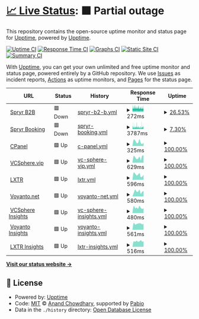 # [📈 Live Status](https://demo.upptime.js.org): <!--live status--> **🟧 Partial outage**

This repository contains the open-source uptime monitor and status page for [Upptime](https://upptime.js.org), powered by [Upptime](https://github.com/upptime/upptime).

[![Uptime CI](https://github.com/vcsphere/upptime/workflows/Uptime%20CI/badge.svg)](https://github.com/vcsphere/upptime/actions?query=workflow%3A%22Uptime+CI%22)
[![Response Time CI](https://github.com/vcsphere/upptime/workflows/Response%20Time%20CI/badge.svg)](https://github.com/vcsphere/upptime/actions?query=workflow%3A%22Response+Time+CI%22)
[![Graphs CI](https://github.com/vcsphere/upptime/workflows/Graphs%20CI/badge.svg)](https://github.com/vcsphere/upptime/actions?query=workflow%3A%22Graphs+CI%22)
[![Static Site CI](https://github.com/vcsphere/upptime/workflows/Static%20Site%20CI/badge.svg)](https://github.com/vcsphere/upptime/actions?query=workflow%3A%22Static+Site+CI%22)
[![Summary CI](https://github.com/vcsphere/upptime/workflows/Summary%20CI/badge.svg)](https://github.com/vcsphere/upptime/actions?query=workflow%3A%22Summary+CI%22)

With [Upptime](https://upptime.js.org), you can get your own unlimited and free uptime monitor and status page, powered entirely by a GitHub repository. We use [Issues](https://github.com/upptime/upptime/issues) as incident reports, [Actions](https://github.com/vcsphere/upptime/actions) as uptime monitors, and [Pages](https://demo.upptime.js.org) for the status page.

<!--start: status pages-->
<!-- This summary is generated by Upptime (https://github.com/upptime/upptime) -->
<!-- Do not edit this manually, your changes will be overwritten -->
<!-- prettier-ignore -->
| URL | Status | History | Response Time | Uptime |
| --- | ------ | ------- | ------------- | ------ |
| <img alt="" src="https://spryr.com/wp-content/uploads/2024/10/cropped-color-logo-192x192.png" height="13"> [Spryr B2B](https://spryr.com) | 🟥 Down | [spryr-b2-b.yml](https://github.com/vcsphere/upptime/commits/HEAD/history/spryr-b2-b.yml) | <details><summary><img alt="Response time graph" src="./graphs/spryr-b2-b/response-time-week.png" height="20"> 272ms</summary><br><a href="https://status.spryr.com/history/spryr-b2-b"><img alt="Response time 289" src="https://img.shields.io/endpoint?url=https%3A%2F%2Fraw.githubusercontent.com%2Fvcsphere%2Fupptime%2FHEAD%2Fapi%2Fspryr-b2-b%2Fresponse-time.json"></a><br><a href="https://status.spryr.com/history/spryr-b2-b"><img alt="24-hour response time 273" src="https://img.shields.io/endpoint?url=https%3A%2F%2Fraw.githubusercontent.com%2Fvcsphere%2Fupptime%2FHEAD%2Fapi%2Fspryr-b2-b%2Fresponse-time-day.json"></a><br><a href="https://status.spryr.com/history/spryr-b2-b"><img alt="7-day response time 272" src="https://img.shields.io/endpoint?url=https%3A%2F%2Fraw.githubusercontent.com%2Fvcsphere%2Fupptime%2FHEAD%2Fapi%2Fspryr-b2-b%2Fresponse-time-week.json"></a><br><a href="https://status.spryr.com/history/spryr-b2-b"><img alt="30-day response time 287" src="https://img.shields.io/endpoint?url=https%3A%2F%2Fraw.githubusercontent.com%2Fvcsphere%2Fupptime%2FHEAD%2Fapi%2Fspryr-b2-b%2Fresponse-time-month.json"></a><br><a href="https://status.spryr.com/history/spryr-b2-b"><img alt="1-year response time 289" src="https://img.shields.io/endpoint?url=https%3A%2F%2Fraw.githubusercontent.com%2Fvcsphere%2Fupptime%2FHEAD%2Fapi%2Fspryr-b2-b%2Fresponse-time-year.json"></a></details> | <details><summary><a href="https://status.spryr.com/history/spryr-b2-b">26.53%</a></summary><a href="https://status.spryr.com/history/spryr-b2-b"><img alt="All-time uptime 83.26%" src="https://img.shields.io/endpoint?url=https%3A%2F%2Fraw.githubusercontent.com%2Fvcsphere%2Fupptime%2FHEAD%2Fapi%2Fspryr-b2-b%2Fuptime.json"></a><br><a href="https://status.spryr.com/history/spryr-b2-b"><img alt="24-hour uptime 13.84%" src="https://img.shields.io/endpoint?url=https%3A%2F%2Fraw.githubusercontent.com%2Fvcsphere%2Fupptime%2FHEAD%2Fapi%2Fspryr-b2-b%2Fuptime-day.json"></a><br><a href="https://status.spryr.com/history/spryr-b2-b"><img alt="7-day uptime 26.53%" src="https://img.shields.io/endpoint?url=https%3A%2F%2Fraw.githubusercontent.com%2Fvcsphere%2Fupptime%2FHEAD%2Fapi%2Fspryr-b2-b%2Fuptime-week.json"></a><br><a href="https://status.spryr.com/history/spryr-b2-b"><img alt="30-day uptime 83.09%" src="https://img.shields.io/endpoint?url=https%3A%2F%2Fraw.githubusercontent.com%2Fvcsphere%2Fupptime%2FHEAD%2Fapi%2Fspryr-b2-b%2Fuptime-month.json"></a><br><a href="https://status.spryr.com/history/spryr-b2-b"><img alt="1-year uptime 83.26%" src="https://img.shields.io/endpoint?url=https%3A%2F%2Fraw.githubusercontent.com%2Fvcsphere%2Fupptime%2FHEAD%2Fapi%2Fspryr-b2-b%2Fuptime-year.json"></a></details>
| <img alt="" src="https://booking.spryr.com/favicon-spryr.png" height="13"> [Spryr Booking](https://booking.spryr.com) | 🟥 Down | [spryr-booking.yml](https://github.com/vcsphere/upptime/commits/HEAD/history/spryr-booking.yml) | <details><summary><img alt="Response time graph" src="./graphs/spryr-booking/response-time-week.png" height="20"> 3787ms</summary><br><a href="https://status.spryr.com/history/spryr-booking"><img alt="Response time 3594" src="https://img.shields.io/endpoint?url=https%3A%2F%2Fraw.githubusercontent.com%2Fvcsphere%2Fupptime%2FHEAD%2Fapi%2Fspryr-booking%2Fresponse-time.json"></a><br><a href="https://status.spryr.com/history/spryr-booking"><img alt="24-hour response time 5062" src="https://img.shields.io/endpoint?url=https%3A%2F%2Fraw.githubusercontent.com%2Fvcsphere%2Fupptime%2FHEAD%2Fapi%2Fspryr-booking%2Fresponse-time-day.json"></a><br><a href="https://status.spryr.com/history/spryr-booking"><img alt="7-day response time 3787" src="https://img.shields.io/endpoint?url=https%3A%2F%2Fraw.githubusercontent.com%2Fvcsphere%2Fupptime%2FHEAD%2Fapi%2Fspryr-booking%2Fresponse-time-week.json"></a><br><a href="https://status.spryr.com/history/spryr-booking"><img alt="30-day response time 3596" src="https://img.shields.io/endpoint?url=https%3A%2F%2Fraw.githubusercontent.com%2Fvcsphere%2Fupptime%2FHEAD%2Fapi%2Fspryr-booking%2Fresponse-time-month.json"></a><br><a href="https://status.spryr.com/history/spryr-booking"><img alt="1-year response time 3594" src="https://img.shields.io/endpoint?url=https%3A%2F%2Fraw.githubusercontent.com%2Fvcsphere%2Fupptime%2FHEAD%2Fapi%2Fspryr-booking%2Fresponse-time-year.json"></a></details> | <details><summary><a href="https://status.spryr.com/history/spryr-booking">7.30%</a></summary><a href="https://status.spryr.com/history/spryr-booking"><img alt="All-time uptime 35.70%" src="https://img.shields.io/endpoint?url=https%3A%2F%2Fraw.githubusercontent.com%2Fvcsphere%2Fupptime%2FHEAD%2Fapi%2Fspryr-booking%2Fuptime.json"></a><br><a href="https://status.spryr.com/history/spryr-booking"><img alt="24-hour uptime 11.90%" src="https://img.shields.io/endpoint?url=https%3A%2F%2Fraw.githubusercontent.com%2Fvcsphere%2Fupptime%2FHEAD%2Fapi%2Fspryr-booking%2Fuptime-day.json"></a><br><a href="https://status.spryr.com/history/spryr-booking"><img alt="7-day uptime 7.30%" src="https://img.shields.io/endpoint?url=https%3A%2F%2Fraw.githubusercontent.com%2Fvcsphere%2Fupptime%2FHEAD%2Fapi%2Fspryr-booking%2Fuptime-week.json"></a><br><a href="https://status.spryr.com/history/spryr-booking"><img alt="30-day uptime 35.04%" src="https://img.shields.io/endpoint?url=https%3A%2F%2Fraw.githubusercontent.com%2Fvcsphere%2Fupptime%2FHEAD%2Fapi%2Fspryr-booking%2Fuptime-month.json"></a><br><a href="https://status.spryr.com/history/spryr-booking"><img alt="1-year uptime 35.70%" src="https://img.shields.io/endpoint?url=https%3A%2F%2Fraw.githubusercontent.com%2Fvcsphere%2Fupptime%2FHEAD%2Fapi%2Fspryr-booking%2Fuptime-year.json"></a></details>
| <img alt="" src="https://cpanel.sharelifegateway.com/favicon.ico" height="13"> [CPanel](https://cpanel.sharelifegateway.com/) | 🟩 Up | [c-panel.yml](https://github.com/vcsphere/upptime/commits/HEAD/history/c-panel.yml) | <details><summary><img alt="Response time graph" src="./graphs/c-panel/response-time-week.png" height="20"> 325ms</summary><br><a href="https://status.spryr.com/history/c-panel"><img alt="Response time 326" src="https://img.shields.io/endpoint?url=https%3A%2F%2Fraw.githubusercontent.com%2Fvcsphere%2Fupptime%2FHEAD%2Fapi%2Fc-panel%2Fresponse-time.json"></a><br><a href="https://status.spryr.com/history/c-panel"><img alt="24-hour response time 262" src="https://img.shields.io/endpoint?url=https%3A%2F%2Fraw.githubusercontent.com%2Fvcsphere%2Fupptime%2FHEAD%2Fapi%2Fc-panel%2Fresponse-time-day.json"></a><br><a href="https://status.spryr.com/history/c-panel"><img alt="7-day response time 325" src="https://img.shields.io/endpoint?url=https%3A%2F%2Fraw.githubusercontent.com%2Fvcsphere%2Fupptime%2FHEAD%2Fapi%2Fc-panel%2Fresponse-time-week.json"></a><br><a href="https://status.spryr.com/history/c-panel"><img alt="30-day response time 294" src="https://img.shields.io/endpoint?url=https%3A%2F%2Fraw.githubusercontent.com%2Fvcsphere%2Fupptime%2FHEAD%2Fapi%2Fc-panel%2Fresponse-time-month.json"></a><br><a href="https://status.spryr.com/history/c-panel"><img alt="1-year response time 326" src="https://img.shields.io/endpoint?url=https%3A%2F%2Fraw.githubusercontent.com%2Fvcsphere%2Fupptime%2FHEAD%2Fapi%2Fc-panel%2Fresponse-time-year.json"></a></details> | <details><summary><a href="https://status.spryr.com/history/c-panel">100.00%</a></summary><a href="https://status.spryr.com/history/c-panel"><img alt="All-time uptime 100.00%" src="https://img.shields.io/endpoint?url=https%3A%2F%2Fraw.githubusercontent.com%2Fvcsphere%2Fupptime%2FHEAD%2Fapi%2Fc-panel%2Fuptime.json"></a><br><a href="https://status.spryr.com/history/c-panel"><img alt="24-hour uptime 100.00%" src="https://img.shields.io/endpoint?url=https%3A%2F%2Fraw.githubusercontent.com%2Fvcsphere%2Fupptime%2FHEAD%2Fapi%2Fc-panel%2Fuptime-day.json"></a><br><a href="https://status.spryr.com/history/c-panel"><img alt="7-day uptime 100.00%" src="https://img.shields.io/endpoint?url=https%3A%2F%2Fraw.githubusercontent.com%2Fvcsphere%2Fupptime%2FHEAD%2Fapi%2Fc-panel%2Fuptime-week.json"></a><br><a href="https://status.spryr.com/history/c-panel"><img alt="30-day uptime 100.00%" src="https://img.shields.io/endpoint?url=https%3A%2F%2Fraw.githubusercontent.com%2Fvcsphere%2Fupptime%2FHEAD%2Fapi%2Fc-panel%2Fuptime-month.json"></a><br><a href="https://status.spryr.com/history/c-panel"><img alt="1-year uptime 100.00%" src="https://img.shields.io/endpoint?url=https%3A%2F%2Fraw.githubusercontent.com%2Fvcsphere%2Fupptime%2FHEAD%2Fapi%2Fc-panel%2Fuptime-year.json"></a></details>
| <img alt="" src="https://vcsphere.vip/Content/Resources/vcsphere_square_transparent_1.png" height="13"> [VCSphere.vip](https://vcsphere.vip/) | 🟩 Up | [vc-sphere-vip.yml](https://github.com/vcsphere/upptime/commits/HEAD/history/vc-sphere-vip.yml) | <details><summary><img alt="Response time graph" src="./graphs/vc-sphere-vip/response-time-week.png" height="20"> 629ms</summary><br><a href="https://status.spryr.com/history/vc-sphere-vip"><img alt="Response time 900" src="https://img.shields.io/endpoint?url=https%3A%2F%2Fraw.githubusercontent.com%2Fvcsphere%2Fupptime%2FHEAD%2Fapi%2Fvc-sphere-vip%2Fresponse-time.json"></a><br><a href="https://status.spryr.com/history/vc-sphere-vip"><img alt="24-hour response time 880" src="https://img.shields.io/endpoint?url=https%3A%2F%2Fraw.githubusercontent.com%2Fvcsphere%2Fupptime%2FHEAD%2Fapi%2Fvc-sphere-vip%2Fresponse-time-day.json"></a><br><a href="https://status.spryr.com/history/vc-sphere-vip"><img alt="7-day response time 629" src="https://img.shields.io/endpoint?url=https%3A%2F%2Fraw.githubusercontent.com%2Fvcsphere%2Fupptime%2FHEAD%2Fapi%2Fvc-sphere-vip%2Fresponse-time-week.json"></a><br><a href="https://status.spryr.com/history/vc-sphere-vip"><img alt="30-day response time 1243" src="https://img.shields.io/endpoint?url=https%3A%2F%2Fraw.githubusercontent.com%2Fvcsphere%2Fupptime%2FHEAD%2Fapi%2Fvc-sphere-vip%2Fresponse-time-month.json"></a><br><a href="https://status.spryr.com/history/vc-sphere-vip"><img alt="1-year response time 900" src="https://img.shields.io/endpoint?url=https%3A%2F%2Fraw.githubusercontent.com%2Fvcsphere%2Fupptime%2FHEAD%2Fapi%2Fvc-sphere-vip%2Fresponse-time-year.json"></a></details> | <details><summary><a href="https://status.spryr.com/history/vc-sphere-vip">100.00%</a></summary><a href="https://status.spryr.com/history/vc-sphere-vip"><img alt="All-time uptime 100.00%" src="https://img.shields.io/endpoint?url=https%3A%2F%2Fraw.githubusercontent.com%2Fvcsphere%2Fupptime%2FHEAD%2Fapi%2Fvc-sphere-vip%2Fuptime.json"></a><br><a href="https://status.spryr.com/history/vc-sphere-vip"><img alt="24-hour uptime 100.00%" src="https://img.shields.io/endpoint?url=https%3A%2F%2Fraw.githubusercontent.com%2Fvcsphere%2Fupptime%2FHEAD%2Fapi%2Fvc-sphere-vip%2Fuptime-day.json"></a><br><a href="https://status.spryr.com/history/vc-sphere-vip"><img alt="7-day uptime 100.00%" src="https://img.shields.io/endpoint?url=https%3A%2F%2Fraw.githubusercontent.com%2Fvcsphere%2Fupptime%2FHEAD%2Fapi%2Fvc-sphere-vip%2Fuptime-week.json"></a><br><a href="https://status.spryr.com/history/vc-sphere-vip"><img alt="30-day uptime 100.00%" src="https://img.shields.io/endpoint?url=https%3A%2F%2Fraw.githubusercontent.com%2Fvcsphere%2Fupptime%2FHEAD%2Fapi%2Fvc-sphere-vip%2Fuptime-month.json"></a><br><a href="https://status.spryr.com/history/vc-sphere-vip"><img alt="1-year uptime 100.00%" src="https://img.shields.io/endpoint?url=https%3A%2F%2Fraw.githubusercontent.com%2Fvcsphere%2Fupptime%2FHEAD%2Fapi%2Fvc-sphere-vip%2Fuptime-year.json"></a></details>
| <img alt="" src="https://lxtr.net/Content/Resources/lxtrqr3.jpg" height="13"> [LXTR](https://lxtr.net/) | 🟩 Up | [lxtr.yml](https://github.com/vcsphere/upptime/commits/HEAD/history/lxtr.yml) | <details><summary><img alt="Response time graph" src="./graphs/lxtr/response-time-week.png" height="20"> 596ms</summary><br><a href="https://status.spryr.com/history/lxtr"><img alt="Response time 1298" src="https://img.shields.io/endpoint?url=https%3A%2F%2Fraw.githubusercontent.com%2Fvcsphere%2Fupptime%2FHEAD%2Fapi%2Flxtr%2Fresponse-time.json"></a><br><a href="https://status.spryr.com/history/lxtr"><img alt="24-hour response time 578" src="https://img.shields.io/endpoint?url=https%3A%2F%2Fraw.githubusercontent.com%2Fvcsphere%2Fupptime%2FHEAD%2Fapi%2Flxtr%2Fresponse-time-day.json"></a><br><a href="https://status.spryr.com/history/lxtr"><img alt="7-day response time 596" src="https://img.shields.io/endpoint?url=https%3A%2F%2Fraw.githubusercontent.com%2Fvcsphere%2Fupptime%2FHEAD%2Fapi%2Flxtr%2Fresponse-time-week.json"></a><br><a href="https://status.spryr.com/history/lxtr"><img alt="30-day response time 1398" src="https://img.shields.io/endpoint?url=https%3A%2F%2Fraw.githubusercontent.com%2Fvcsphere%2Fupptime%2FHEAD%2Fapi%2Flxtr%2Fresponse-time-month.json"></a><br><a href="https://status.spryr.com/history/lxtr"><img alt="1-year response time 1298" src="https://img.shields.io/endpoint?url=https%3A%2F%2Fraw.githubusercontent.com%2Fvcsphere%2Fupptime%2FHEAD%2Fapi%2Flxtr%2Fresponse-time-year.json"></a></details> | <details><summary><a href="https://status.spryr.com/history/lxtr">100.00%</a></summary><a href="https://status.spryr.com/history/lxtr"><img alt="All-time uptime 100.00%" src="https://img.shields.io/endpoint?url=https%3A%2F%2Fraw.githubusercontent.com%2Fvcsphere%2Fupptime%2FHEAD%2Fapi%2Flxtr%2Fuptime.json"></a><br><a href="https://status.spryr.com/history/lxtr"><img alt="24-hour uptime 100.00%" src="https://img.shields.io/endpoint?url=https%3A%2F%2Fraw.githubusercontent.com%2Fvcsphere%2Fupptime%2FHEAD%2Fapi%2Flxtr%2Fuptime-day.json"></a><br><a href="https://status.spryr.com/history/lxtr"><img alt="7-day uptime 100.00%" src="https://img.shields.io/endpoint?url=https%3A%2F%2Fraw.githubusercontent.com%2Fvcsphere%2Fupptime%2FHEAD%2Fapi%2Flxtr%2Fuptime-week.json"></a><br><a href="https://status.spryr.com/history/lxtr"><img alt="30-day uptime 100.00%" src="https://img.shields.io/endpoint?url=https%3A%2F%2Fraw.githubusercontent.com%2Fvcsphere%2Fupptime%2FHEAD%2Fapi%2Flxtr%2Fuptime-month.json"></a><br><a href="https://status.spryr.com/history/lxtr"><img alt="1-year uptime 100.00%" src="https://img.shields.io/endpoint?url=https%3A%2F%2Fraw.githubusercontent.com%2Fvcsphere%2Fupptime%2FHEAD%2Fapi%2Flxtr%2Fuptime-year.json"></a></details>
| <img alt="" src="https://voyanto.net/Content/Resources/blue.png" height="13"> [Voyanto.net](https://voyanto.net/) | 🟩 Up | [voyanto-net.yml](https://github.com/vcsphere/upptime/commits/HEAD/history/voyanto-net.yml) | <details><summary><img alt="Response time graph" src="./graphs/voyanto-net/response-time-week.png" height="20"> 580ms</summary><br><a href="https://status.spryr.com/history/voyanto-net"><img alt="Response time 661" src="https://img.shields.io/endpoint?url=https%3A%2F%2Fraw.githubusercontent.com%2Fvcsphere%2Fupptime%2FHEAD%2Fapi%2Fvoyanto-net%2Fresponse-time.json"></a><br><a href="https://status.spryr.com/history/voyanto-net"><img alt="24-hour response time 650" src="https://img.shields.io/endpoint?url=https%3A%2F%2Fraw.githubusercontent.com%2Fvcsphere%2Fupptime%2FHEAD%2Fapi%2Fvoyanto-net%2Fresponse-time-day.json"></a><br><a href="https://status.spryr.com/history/voyanto-net"><img alt="7-day response time 580" src="https://img.shields.io/endpoint?url=https%3A%2F%2Fraw.githubusercontent.com%2Fvcsphere%2Fupptime%2FHEAD%2Fapi%2Fvoyanto-net%2Fresponse-time-week.json"></a><br><a href="https://status.spryr.com/history/voyanto-net"><img alt="30-day response time 681" src="https://img.shields.io/endpoint?url=https%3A%2F%2Fraw.githubusercontent.com%2Fvcsphere%2Fupptime%2FHEAD%2Fapi%2Fvoyanto-net%2Fresponse-time-month.json"></a><br><a href="https://status.spryr.com/history/voyanto-net"><img alt="1-year response time 661" src="https://img.shields.io/endpoint?url=https%3A%2F%2Fraw.githubusercontent.com%2Fvcsphere%2Fupptime%2FHEAD%2Fapi%2Fvoyanto-net%2Fresponse-time-year.json"></a></details> | <details><summary><a href="https://status.spryr.com/history/voyanto-net">100.00%</a></summary><a href="https://status.spryr.com/history/voyanto-net"><img alt="All-time uptime 100.00%" src="https://img.shields.io/endpoint?url=https%3A%2F%2Fraw.githubusercontent.com%2Fvcsphere%2Fupptime%2FHEAD%2Fapi%2Fvoyanto-net%2Fuptime.json"></a><br><a href="https://status.spryr.com/history/voyanto-net"><img alt="24-hour uptime 100.00%" src="https://img.shields.io/endpoint?url=https%3A%2F%2Fraw.githubusercontent.com%2Fvcsphere%2Fupptime%2FHEAD%2Fapi%2Fvoyanto-net%2Fuptime-day.json"></a><br><a href="https://status.spryr.com/history/voyanto-net"><img alt="7-day uptime 100.00%" src="https://img.shields.io/endpoint?url=https%3A%2F%2Fraw.githubusercontent.com%2Fvcsphere%2Fupptime%2FHEAD%2Fapi%2Fvoyanto-net%2Fuptime-week.json"></a><br><a href="https://status.spryr.com/history/voyanto-net"><img alt="30-day uptime 100.00%" src="https://img.shields.io/endpoint?url=https%3A%2F%2Fraw.githubusercontent.com%2Fvcsphere%2Fupptime%2FHEAD%2Fapi%2Fvoyanto-net%2Fuptime-month.json"></a><br><a href="https://status.spryr.com/history/voyanto-net"><img alt="1-year uptime 100.00%" src="https://img.shields.io/endpoint?url=https%3A%2F%2Fraw.githubusercontent.com%2Fvcsphere%2Fupptime%2FHEAD%2Fapi%2Fvoyanto-net%2Fuptime-year.json"></a></details>
| <img alt="" src="https://vcsphereinsights.com/wp-content/uploads/2025/01/cropped-vcspherelogo-1-192x192.png" height="13"> [VCSphere Insights](https://vcsphereinsights.com) | 🟩 Up | [vc-sphere-insights.yml](https://github.com/vcsphere/upptime/commits/HEAD/history/vc-sphere-insights.yml) | <details><summary><img alt="Response time graph" src="./graphs/vc-sphere-insights/response-time-week.png" height="20"> 480ms</summary><br><a href="https://status.spryr.com/history/vc-sphere-insights"><img alt="Response time 488" src="https://img.shields.io/endpoint?url=https%3A%2F%2Fraw.githubusercontent.com%2Fvcsphere%2Fupptime%2FHEAD%2Fapi%2Fvc-sphere-insights%2Fresponse-time.json"></a><br><a href="https://status.spryr.com/history/vc-sphere-insights"><img alt="24-hour response time 418" src="https://img.shields.io/endpoint?url=https%3A%2F%2Fraw.githubusercontent.com%2Fvcsphere%2Fupptime%2FHEAD%2Fapi%2Fvc-sphere-insights%2Fresponse-time-day.json"></a><br><a href="https://status.spryr.com/history/vc-sphere-insights"><img alt="7-day response time 480" src="https://img.shields.io/endpoint?url=https%3A%2F%2Fraw.githubusercontent.com%2Fvcsphere%2Fupptime%2FHEAD%2Fapi%2Fvc-sphere-insights%2Fresponse-time-week.json"></a><br><a href="https://status.spryr.com/history/vc-sphere-insights"><img alt="30-day response time 483" src="https://img.shields.io/endpoint?url=https%3A%2F%2Fraw.githubusercontent.com%2Fvcsphere%2Fupptime%2FHEAD%2Fapi%2Fvc-sphere-insights%2Fresponse-time-month.json"></a><br><a href="https://status.spryr.com/history/vc-sphere-insights"><img alt="1-year response time 488" src="https://img.shields.io/endpoint?url=https%3A%2F%2Fraw.githubusercontent.com%2Fvcsphere%2Fupptime%2FHEAD%2Fapi%2Fvc-sphere-insights%2Fresponse-time-year.json"></a></details> | <details><summary><a href="https://status.spryr.com/history/vc-sphere-insights">100.00%</a></summary><a href="https://status.spryr.com/history/vc-sphere-insights"><img alt="All-time uptime 100.00%" src="https://img.shields.io/endpoint?url=https%3A%2F%2Fraw.githubusercontent.com%2Fvcsphere%2Fupptime%2FHEAD%2Fapi%2Fvc-sphere-insights%2Fuptime.json"></a><br><a href="https://status.spryr.com/history/vc-sphere-insights"><img alt="24-hour uptime 100.00%" src="https://img.shields.io/endpoint?url=https%3A%2F%2Fraw.githubusercontent.com%2Fvcsphere%2Fupptime%2FHEAD%2Fapi%2Fvc-sphere-insights%2Fuptime-day.json"></a><br><a href="https://status.spryr.com/history/vc-sphere-insights"><img alt="7-day uptime 100.00%" src="https://img.shields.io/endpoint?url=https%3A%2F%2Fraw.githubusercontent.com%2Fvcsphere%2Fupptime%2FHEAD%2Fapi%2Fvc-sphere-insights%2Fuptime-week.json"></a><br><a href="https://status.spryr.com/history/vc-sphere-insights"><img alt="30-day uptime 100.00%" src="https://img.shields.io/endpoint?url=https%3A%2F%2Fraw.githubusercontent.com%2Fvcsphere%2Fupptime%2FHEAD%2Fapi%2Fvc-sphere-insights%2Fuptime-month.json"></a><br><a href="https://status.spryr.com/history/vc-sphere-insights"><img alt="1-year uptime 100.00%" src="https://img.shields.io/endpoint?url=https%3A%2F%2Fraw.githubusercontent.com%2Fvcsphere%2Fupptime%2FHEAD%2Fapi%2Fvc-sphere-insights%2Fuptime-year.json"></a></details>
| <img alt="" src="https://voyantoinsights.com/wp-content/uploads/2025/01/cropped-blue-192x192.png" height="13"> [Voyanto Insights](https://voyantoinsights.com) | 🟩 Up | [voyanto-insights.yml](https://github.com/vcsphere/upptime/commits/HEAD/history/voyanto-insights.yml) | <details><summary><img alt="Response time graph" src="./graphs/voyanto-insights/response-time-week.png" height="20"> 561ms</summary><br><a href="https://status.spryr.com/history/voyanto-insights"><img alt="Response time 548" src="https://img.shields.io/endpoint?url=https%3A%2F%2Fraw.githubusercontent.com%2Fvcsphere%2Fupptime%2FHEAD%2Fapi%2Fvoyanto-insights%2Fresponse-time.json"></a><br><a href="https://status.spryr.com/history/voyanto-insights"><img alt="24-hour response time 549" src="https://img.shields.io/endpoint?url=https%3A%2F%2Fraw.githubusercontent.com%2Fvcsphere%2Fupptime%2FHEAD%2Fapi%2Fvoyanto-insights%2Fresponse-time-day.json"></a><br><a href="https://status.spryr.com/history/voyanto-insights"><img alt="7-day response time 561" src="https://img.shields.io/endpoint?url=https%3A%2F%2Fraw.githubusercontent.com%2Fvcsphere%2Fupptime%2FHEAD%2Fapi%2Fvoyanto-insights%2Fresponse-time-week.json"></a><br><a href="https://status.spryr.com/history/voyanto-insights"><img alt="30-day response time 542" src="https://img.shields.io/endpoint?url=https%3A%2F%2Fraw.githubusercontent.com%2Fvcsphere%2Fupptime%2FHEAD%2Fapi%2Fvoyanto-insights%2Fresponse-time-month.json"></a><br><a href="https://status.spryr.com/history/voyanto-insights"><img alt="1-year response time 548" src="https://img.shields.io/endpoint?url=https%3A%2F%2Fraw.githubusercontent.com%2Fvcsphere%2Fupptime%2FHEAD%2Fapi%2Fvoyanto-insights%2Fresponse-time-year.json"></a></details> | <details><summary><a href="https://status.spryr.com/history/voyanto-insights">100.00%</a></summary><a href="https://status.spryr.com/history/voyanto-insights"><img alt="All-time uptime 100.00%" src="https://img.shields.io/endpoint?url=https%3A%2F%2Fraw.githubusercontent.com%2Fvcsphere%2Fupptime%2FHEAD%2Fapi%2Fvoyanto-insights%2Fuptime.json"></a><br><a href="https://status.spryr.com/history/voyanto-insights"><img alt="24-hour uptime 100.00%" src="https://img.shields.io/endpoint?url=https%3A%2F%2Fraw.githubusercontent.com%2Fvcsphere%2Fupptime%2FHEAD%2Fapi%2Fvoyanto-insights%2Fuptime-day.json"></a><br><a href="https://status.spryr.com/history/voyanto-insights"><img alt="7-day uptime 100.00%" src="https://img.shields.io/endpoint?url=https%3A%2F%2Fraw.githubusercontent.com%2Fvcsphere%2Fupptime%2FHEAD%2Fapi%2Fvoyanto-insights%2Fuptime-week.json"></a><br><a href="https://status.spryr.com/history/voyanto-insights"><img alt="30-day uptime 100.00%" src="https://img.shields.io/endpoint?url=https%3A%2F%2Fraw.githubusercontent.com%2Fvcsphere%2Fupptime%2FHEAD%2Fapi%2Fvoyanto-insights%2Fuptime-month.json"></a><br><a href="https://status.spryr.com/history/voyanto-insights"><img alt="1-year uptime 100.00%" src="https://img.shields.io/endpoint?url=https%3A%2F%2Fraw.githubusercontent.com%2Fvcsphere%2Fupptime%2FHEAD%2Fapi%2Fvoyanto-insights%2Fuptime-year.json"></a></details>
| <img alt="" src="https://lxtrinsights.com/wp-content/uploads/2025/01/cropped-lxtr-1-192x192.png" height="13"> [LXTR Insights](https://lxtrinsights.com) | 🟩 Up | [lxtr-insights.yml](https://github.com/vcsphere/upptime/commits/HEAD/history/lxtr-insights.yml) | <details><summary><img alt="Response time graph" src="./graphs/lxtr-insights/response-time-week.png" height="20"> 516ms</summary><br><a href="https://status.spryr.com/history/lxtr-insights"><img alt="Response time 513" src="https://img.shields.io/endpoint?url=https%3A%2F%2Fraw.githubusercontent.com%2Fvcsphere%2Fupptime%2FHEAD%2Fapi%2Flxtr-insights%2Fresponse-time.json"></a><br><a href="https://status.spryr.com/history/lxtr-insights"><img alt="24-hour response time 510" src="https://img.shields.io/endpoint?url=https%3A%2F%2Fraw.githubusercontent.com%2Fvcsphere%2Fupptime%2FHEAD%2Fapi%2Flxtr-insights%2Fresponse-time-day.json"></a><br><a href="https://status.spryr.com/history/lxtr-insights"><img alt="7-day response time 516" src="https://img.shields.io/endpoint?url=https%3A%2F%2Fraw.githubusercontent.com%2Fvcsphere%2Fupptime%2FHEAD%2Fapi%2Flxtr-insights%2Fresponse-time-week.json"></a><br><a href="https://status.spryr.com/history/lxtr-insights"><img alt="30-day response time 508" src="https://img.shields.io/endpoint?url=https%3A%2F%2Fraw.githubusercontent.com%2Fvcsphere%2Fupptime%2FHEAD%2Fapi%2Flxtr-insights%2Fresponse-time-month.json"></a><br><a href="https://status.spryr.com/history/lxtr-insights"><img alt="1-year response time 513" src="https://img.shields.io/endpoint?url=https%3A%2F%2Fraw.githubusercontent.com%2Fvcsphere%2Fupptime%2FHEAD%2Fapi%2Flxtr-insights%2Fresponse-time-year.json"></a></details> | <details><summary><a href="https://status.spryr.com/history/lxtr-insights">100.00%</a></summary><a href="https://status.spryr.com/history/lxtr-insights"><img alt="All-time uptime 100.00%" src="https://img.shields.io/endpoint?url=https%3A%2F%2Fraw.githubusercontent.com%2Fvcsphere%2Fupptime%2FHEAD%2Fapi%2Flxtr-insights%2Fuptime.json"></a><br><a href="https://status.spryr.com/history/lxtr-insights"><img alt="24-hour uptime 100.00%" src="https://img.shields.io/endpoint?url=https%3A%2F%2Fraw.githubusercontent.com%2Fvcsphere%2Fupptime%2FHEAD%2Fapi%2Flxtr-insights%2Fuptime-day.json"></a><br><a href="https://status.spryr.com/history/lxtr-insights"><img alt="7-day uptime 100.00%" src="https://img.shields.io/endpoint?url=https%3A%2F%2Fraw.githubusercontent.com%2Fvcsphere%2Fupptime%2FHEAD%2Fapi%2Flxtr-insights%2Fuptime-week.json"></a><br><a href="https://status.spryr.com/history/lxtr-insights"><img alt="30-day uptime 100.00%" src="https://img.shields.io/endpoint?url=https%3A%2F%2Fraw.githubusercontent.com%2Fvcsphere%2Fupptime%2FHEAD%2Fapi%2Flxtr-insights%2Fuptime-month.json"></a><br><a href="https://status.spryr.com/history/lxtr-insights"><img alt="1-year uptime 100.00%" src="https://img.shields.io/endpoint?url=https%3A%2F%2Fraw.githubusercontent.com%2Fvcsphere%2Fupptime%2FHEAD%2Fapi%2Flxtr-insights%2Fuptime-year.json"></a></details>

<!--end: status pages-->

[**Visit our status website →**](https://demo.upptime.js.org)

## 📄 License

- Powered by: [Upptime](https://github.com/upptime/upptime)
- Code: [MIT](./LICENSE) © [Anand Chowdhary](https://anandchowdhary.com), supported by [Pabio](https://pabio.com)
- Data in the `./history` directory: [Open Database License](https://opendatacommons.org/licenses/odbl/1-0/)
